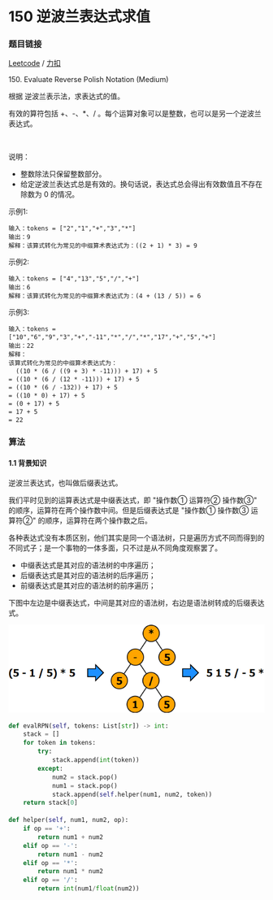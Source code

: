 # 150 逆波兰表达式求值

### 题目链接

[Leetcode](https://leetcode.com/problems/evaluate-reverse-polish-notation/) / [力扣](https://leetcode-cn.com/problems/evaluate-reverse-polish-notation/)

150\. Evaluate Reverse Polish Notation (Medium)

根据 逆波兰表示法，求表达式的值。

有效的算符包括 +、-、*、/ 。每个运算对象可以是整数，也可以是另一个逆波兰表达式。

 

说明：

* 整数除法只保留整数部分。
* 给定逆波兰表达式总是有效的。换句话说，表达式总会得出有效数值且不存在除数为 0 的情况。

示例1:

```
输入：tokens = ["2","1","+","3","*"]
输出：9
解释：该算式转化为常见的中缀算术表达式为：((2 + 1) * 3) = 9
```

示例2:

```
输入：tokens = ["4","13","5","/","+"]
输出：6
解释：该算式转化为常见的中缀算术表达式为：(4 + (13 / 5)) = 6
```

示例3:

```
输入：tokens = ["10","6","9","3","+","-11","*","/","*","17","+","5","+"]
输出：22
解释：
该算式转化为常见的中缀算术表达式为：
  ((10 * (6 / ((9 + 3) * -11))) + 17) + 5
= ((10 * (6 / (12 * -11))) + 17) + 5
= ((10 * (6 / -132)) + 17) + 5
= ((10 * 0) + 17) + 5
= (0 + 17) + 5
= 17 + 5
= 22
```

### 算法

#### 1.1 背景知识
逆波兰表达式，也叫做后缀表达式。

我们平时见到的运算表达式是中缀表达式，即 "操作数① 运算符② 操作数③" 的顺序，运算符在两个操作数中间。但是后缀表达式是 "操作数① 操作数③ 运算符②" 的顺序，运算符在两个操作数之后。

各种表达式没有本质区别，他们其实是同一个语法树，只是遍历方式不同而得到的不同式子；是一个事物的一体多面，只不过是从不同角度观察罢了。

* 中缀表达式是其对应的语法树的中序遍历；
* 后缀表达式是其对应的语法树的后序遍历；
* 前缀表达式是其对应的语法树的前序遍历；

下图中左边是中缀表达式，中间是其对应的语法树，右边是语法树转成的后缀表达式。

![](../pics/1616207537-QbiuhP-image.png)

```python
def evalRPN(self, tokens: List[str]) -> int:
    stack = []
    for token in tokens:
        try:
            stack.append(int(token))
        except:
            num2 = stack.pop()
            num1 = stack.pop()
            stack.append(self.helper(num1, num2, token))
    return stack[0]

def helper(self, num1, num2, op):
    if op == '+':
        return num1 + num2
    elif op == '-':
        return num1 - num2 
    elif op == '*':
        return num1 * num2
    elif op == '/':
        return int(num1/float(num2))
```